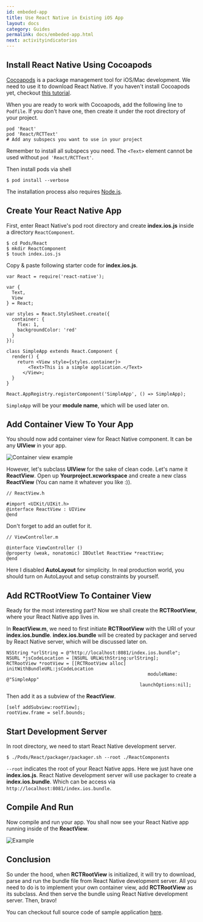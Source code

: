 ```yaml
---
id: embeded-app
title: Use React Native in Existing iOS App
layout: docs
category: Guides
permalink: docs/embeded-app.html
next: activityindicatorios
---
```


## Install React Native Using Cocoapods

[Cocoapods](http://cocoapods.org/) is a package management tool for iOS/Mac development. We need to use it to download React Native. If you haven't install Cocoapods yet, checkout [this tutorial](http://guides.cocoapods.org/using/getting-started.html).

When you are ready to work with Cocoapods, add the following line to `Podfile`. If you don't have one, then create it under the root directory of your project.

```
pod 'React'
pod 'React/RCTText'  
# Add any subspecs you want to use in your project
```

Remember to install all subspecs you need. The `<Text>` element cannot be used without `pod 'React/RCTText'`.
  
Then install pods via shell

```
$ pod install --verbose
```
  
The installation process also requires [Node.js](http://nodejs.org).

## Create Your React Native App

First, enter React Native's pod root directory and create **index.ios.js** inside a directory `ReactComponent`.

```
$ cd Pods/React
$ mkdir ReactComponent
$ touch index.ios.js
```
  
Copy & paste following starter code for **index.ios.js**.

```
var React = require('react-native');

var {
  Text,
  View
} = React;

var styles = React.StyleSheet.create({
  container: {
    flex: 1,
    backgroundColor: 'red'
  }
});

class SimpleApp extends React.Component {
  render() {
    return <View style={styles.container}>
        <Text>This is a simple application.</Text>
      </View>;
  }
}

React.AppRegistry.registerComponent('SimpleApp', () => SimpleApp);
```
  
`SimpleApp` will be your **module name**, which will be used later on.

## Add Container View To Your App

You should now add container view for React Native component. It can be any **UIView** in your app.

![Container view example](http://7qn8cx.com1.z0.glb.clouddn.com/c37deb761ce048225989ece06cf3d185061c511d-74d3e6b285e1b5cd93153c39fca63c63838b8dbf.png?imageView2/2/h/400/w/400/q/85)

However, let's subclass **UIView** for the sake of clean code. Let's name it **ReactView**. Open up **Yourproject.xcworkspace** and create a new class **ReactView** (You can name it whatever you like :)).  

```
// ReactView.h

#import <UIKit/UIKit.h>
@interface ReactView : UIView
@end
```

Don't forget to add an outlet for it.
  
```
// ViewController.m

@interface ViewController ()
@property (weak, nonatomic) IBOutlet ReactView *reactView;
@end
```
  
Here I disabled **AutoLayout** for simplicity. In real production world, you should turn on AutoLayout and setup constraints by yourself.

## Add RCTRootView To Container View

Ready for the most interesting part? Now we shall create the **RCTRootView**, where your React Native app lives in. 

In **ReactView.m**, we need to first initiate **RCTRootView** with the URI of your **index.ios.bundle**. **index.ios.bundle** will be created by packager and served by React Native server, which will be discussed later on.

```
NSString *urlString = @"http://localhost:8081/index.ios.bundle";
NSURL *jsCodeLocation = [NSURL URLWithString:urlString];
RCTRootView *rootView = [[RCTRootView alloc] initWithBundleURL:jsCodeLocation
                                                    moduleName: @"SimpleApp"
                                                 launchOptions:nil];
```

Then add it as a subview of the **ReactView**.

```
[self addSubview:rootView];
rootView.frame = self.bounds;
```

## Start Development Server

In root directory, we need to start React Native development server. 

```
$ ./Pods/React/packager/packager.sh --root ./ReactComponents
```

`--root` indicates the root of your React Native apps. Here we just have one **index.ios.js**. React Native development server will use packager to create a **index.ios.bundle**. Which can be access via `http://localhost:8081/index.ios.bundle`.

## Compile And Run

Now compile and run your app. You shall now see your React Native app running inside of the **ReactView**.

![Example](http://7qn8cx.com1.z0.glb.clouddn.com/0c4e7b977f1db688b60f1579a581f30dd1abc85f-86bebe4092e82c395e322fefcc8f7727b0820ac7.png?imageView2/2/h/400/w/400/q/85)

## Conclusion

So under the hood, when **RCTRootView** is initialized, it will try to download, parse and run the bundle file from React Native development server. All you need to do is to implement your own container view, add **RCTRootView** as its subclass. And then serve the bundle using React Native development server. Then, bravo!

You can checkout full source code of sample application [here](https://github.com/tjwudi/EmbededReactNativeExample).
